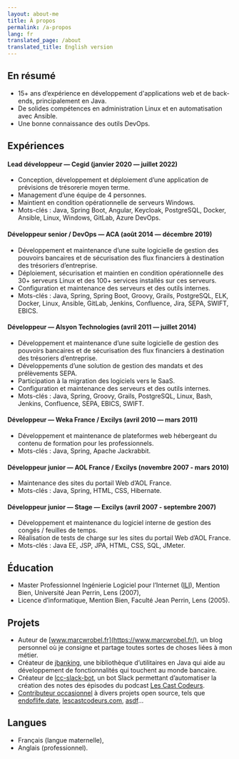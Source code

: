 ```yaml
---
layout: about-me
title: À propos
permalink: /a-propos
lang: fr
translated_page: /about
translated_title: English version
---
```


## En résumé

- 15+ ans d’expérience en développement d'applications web et de back-ends, principalement en Java.
- De solides compétences en administration Linux et en automatisation avec Ansible.
- Une bonne connaissance des outils DevOps.

## Expériences

#### Lead développeur — Cegid (janvier 2020 — juillet 2022)

- Conception, développement et déploiement d’une application de prévisions de trésorerie moyen terme.
- Management d’une équipe de 4 personnes.
- Maintient en condition opérationnelle de serveurs Windows.
- Mots-clés : Java, Spring Boot, Angular, Keycloak, PostgreSQL, Docker, Ansible, Linux, Windows,
  GitLab, Azure DevOps.

#### Développeur senior / DevOps — ACA (août 2014 — décembre 2019)

- Développement et maintenance d’une suite logicielle de gestion des pouvoirs bancaires et de
  sécurisation des flux financiers à destination des trésoriers d’entreprise.
- Déploiement, sécurisation et maintien en condition opérationnelle des 30+ serveurs Linux et des
  100+ services installés sur ces serveurs.
- Configuration et maintenance des serveurs et des outils internes.
- Mots-clés : Java, Spring, Spring Boot, Groovy, Grails, PostgreSQL, ELK, Docker, Linux, Ansible,
  GitLab, Jenkins, Confluence, Jira, SEPA, SWIFT, EBICS.

#### Développeur — Alsyon Technologies (avril 2011 — juillet 2014)

- Développement et maintenance d’une suite logicielle de gestion des pouvoirs bancaires et de
  sécurisation des flux financiers à destination des trésoriers d’entreprise.
- Développements d’une solution de gestion des mandats et des prélèvements SEPA.
- Participation à la migration des logiciels vers le SaaS.
- Configuration et maintenance des serveurs et des outils internes.
- Mots-clés : Java, Spring, Groovy, Grails, PostgreSQL, Linux, Bash, Jenkins, Confluence, SEPA,
  EBICS, SWIFT.

#### Développeur — Weka France / Excilys (avril 2010 — mars 2011)

- Développement et maintenance de plateformes web hébergeant du contenu de formation pour les
  professionnels.
- Mots-clés : Java, Spring, Apache Jackrabbit.

#### Développeur junior — AOL France / Excilys (novembre 2007 - mars 2010)

- Maintenance des sites du portail Web d’AOL France.
- Mots-clés : Java, Spring, HTML, CSS, Hibernate.

#### Développeur junior — Stage — Excilys (avril 2007 - septembre 2007)

- Développement et maintenance du logiciel interne de gestion des congés / feuilles de temps.
- Réalisation de tests de charge sur les sites du portail Web d’AOL France.
- Mots-clés : Java EE, JSP, JPA, HTML, CSS, SQL, JMeter.

## Éducation

- Master Professionnel Ingénierie Logiciel pour l’Internet
  ([ILI](https://www.cril.univ-artois.fr/master/ili/m2proili-home.html)), Mention Bien, Université
  Jean Perrin, Lens (2007),
- Licence d’informatique, Mention Bien, Faculté Jean Perrin, Lens (2005).

## Projets

- Auteur de [www.marcwrobel.fr](https://www.marcwrobel.fr/), un blog personnel où je consigne et
  partage toutes sortes de choses liées à mon métier.
- Créateur de [jbanking](https://github.com/marcwrobel/jbanking), une bibliothèque d’utilitaires
  en Java qui aide au développement de fonctionnalités qui touchent au monde bancaire.
- Créateur de [lcc-slack-bot](https://github.com/lescastcodeurs/lcc-slack-bot), un
  bot Slack permettant d’automatiser la création des notes des épisodes du podcast
  [Les Cast Codeurs](https://lescastcodeurs.com/).
- [Contributeur occasionnel](https://github.com/marcwrobel) à divers projets open source, tels
  que [endoflife.date](https://github.com/endoflife-date/endoflife.date),
  [lescastcodeurs.com](https://github.com/lescastcodeurs/lescastcodeurs.com),
  [asdf](https://github.com/asdf-community)…

## Langues

- Français (langue maternelle),
- Anglais (professionnel).
